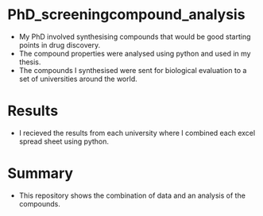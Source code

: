 # PhD_screeningcompound_analysis
- My PhD involved synthesising compounds that would be good starting points in drug discovery. 
- The compound properties were analysed using python and used in my thesis.
- The compounds I synthesised were sent for biological evaluation to a set of universities around the world.

# Results
- I recieved the results from each university where I combined each excel spread sheet using python.

# Summary
- This repository shows the combination of data and an analysis of the compounds.
